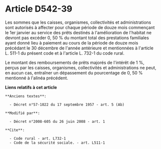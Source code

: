 # Article D542-39

Les sommes que les caisses, organismes, collectivités et administrations sont autorisés à affecter pour chaque période de
douze mois commençant le 1er janvier au service des prêts destinés à l'amélioration de l'habitat ne devront pas excéder 0, 50
% du montant total des prestations familiales ayant donné lieu à paiement au cours de la période de douze mois précédant le
30 décembre de l'année antérieure et mentionnées à l'article L. 511-1 du présent code et à l'article L. 732-1 du code rural. 

Le montant des remboursements de prêts majorés de l'intérêt de 1 %, perçus par les caisses, organismes, collectivités et
administrations ne peut, en aucun cas, entraîner un dépassement du pourcentage de 0, 50 % mentionné à l'alinéa précédent.

**Liens relatifs à cet article**

	**Anciens textes**:

	  - Décret n°57-1022 du 17 septembre 1957 - art. 5 (Ab)

	**Modifié par**:

	  - Décret n°2008-605 du 26 juin 2008 - art. 1

	**Cite**:

	  - Code rural - art. L732-1
	  - Code de la sécurité sociale. - art. L511-1
